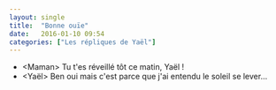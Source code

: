 ```yaml
---
layout: single
title:  "Bonne ouïe"
date:   2016-01-10 09:54
categories: ["Les répliques de Yaël"]
---
```


-   \<Maman\> Tu t'es réveillé tôt ce matin, Yaël !
-   \<Yaël\> Ben oui mais c'est parce que j'ai entendu le soleil se lever…
